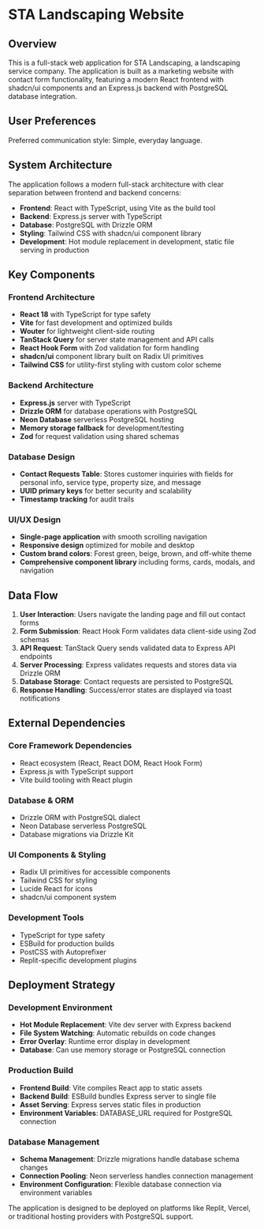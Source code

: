 # STA Landscaping Website

## Overview

This is a full-stack web application for STA Landscaping, a landscaping service company. The application is built as a marketing website with contact form functionality, featuring a modern React frontend with shadcn/ui components and an Express.js backend with PostgreSQL database integration.

## User Preferences

Preferred communication style: Simple, everyday language.

## System Architecture

The application follows a modern full-stack architecture with clear separation between frontend and backend concerns:

- **Frontend**: React with TypeScript, using Vite as the build tool
- **Backend**: Express.js server with TypeScript
- **Database**: PostgreSQL with Drizzle ORM
- **Styling**: Tailwind CSS with shadcn/ui component library
- **Development**: Hot module replacement in development, static file serving in production

## Key Components

### Frontend Architecture
- **React 18** with TypeScript for type safety
- **Vite** for fast development and optimized builds
- **Wouter** for lightweight client-side routing
- **TanStack Query** for server state management and API calls
- **React Hook Form** with Zod validation for form handling
- **shadcn/ui** component library built on Radix UI primitives
- **Tailwind CSS** for utility-first styling with custom color scheme

### Backend Architecture
- **Express.js** server with TypeScript
- **Drizzle ORM** for database operations with PostgreSQL
- **Neon Database** serverless PostgreSQL hosting
- **Memory storage fallback** for development/testing
- **Zod** for request validation using shared schemas

### Database Design
- **Contact Requests Table**: Stores customer inquiries with fields for personal info, service type, property size, and message
- **UUID primary keys** for better security and scalability
- **Timestamp tracking** for audit trails

### UI/UX Design
- **Single-page application** with smooth scrolling navigation
- **Responsive design** optimized for mobile and desktop
- **Custom brand colors**: Forest green, beige, brown, and off-white theme
- **Comprehensive component library** including forms, cards, modals, and navigation

## Data Flow

1. **User Interaction**: Users navigate the landing page and fill out contact forms
2. **Form Submission**: React Hook Form validates data client-side using Zod schemas
3. **API Request**: TanStack Query sends validated data to Express API endpoints
4. **Server Processing**: Express validates requests and stores data via Drizzle ORM
5. **Database Storage**: Contact requests are persisted to PostgreSQL
6. **Response Handling**: Success/error states are displayed via toast notifications

## External Dependencies

### Core Framework Dependencies
- React ecosystem (React, React DOM, React Hook Form)
- Express.js with TypeScript support
- Vite build tooling with React plugin

### Database & ORM
- Drizzle ORM with PostgreSQL dialect
- Neon Database serverless PostgreSQL
- Database migrations via Drizzle Kit

### UI Components & Styling
- Radix UI primitives for accessible components
- Tailwind CSS for styling
- Lucide React for icons
- shadcn/ui component system

### Development Tools
- TypeScript for type safety
- ESBuild for production builds
- PostCSS with Autoprefixer
- Replit-specific development plugins

## Deployment Strategy

### Development Environment
- **Hot Module Replacement**: Vite dev server with Express backend
- **File System Watching**: Automatic rebuilds on code changes
- **Error Overlay**: Runtime error display in development
- **Database**: Can use memory storage or PostgreSQL connection

### Production Build
- **Frontend Build**: Vite compiles React app to static assets
- **Backend Build**: ESBuild bundles Express server to single file
- **Asset Serving**: Express serves static files in production
- **Environment Variables**: DATABASE_URL required for PostgreSQL connection

### Database Management
- **Schema Management**: Drizzle migrations handle database schema changes
- **Connection Pooling**: Neon serverless handles connection management
- **Environment Configuration**: Flexible database connection via environment variables

The application is designed to be deployed on platforms like Replit, Vercel, or traditional hosting providers with PostgreSQL support.